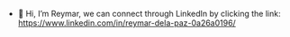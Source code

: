 - 👋 Hi, I’m Reymar, we can connect through LinkedIn by clicking the link: https://www.linkedin.com/in/reymar-dela-paz-0a26a0196/
